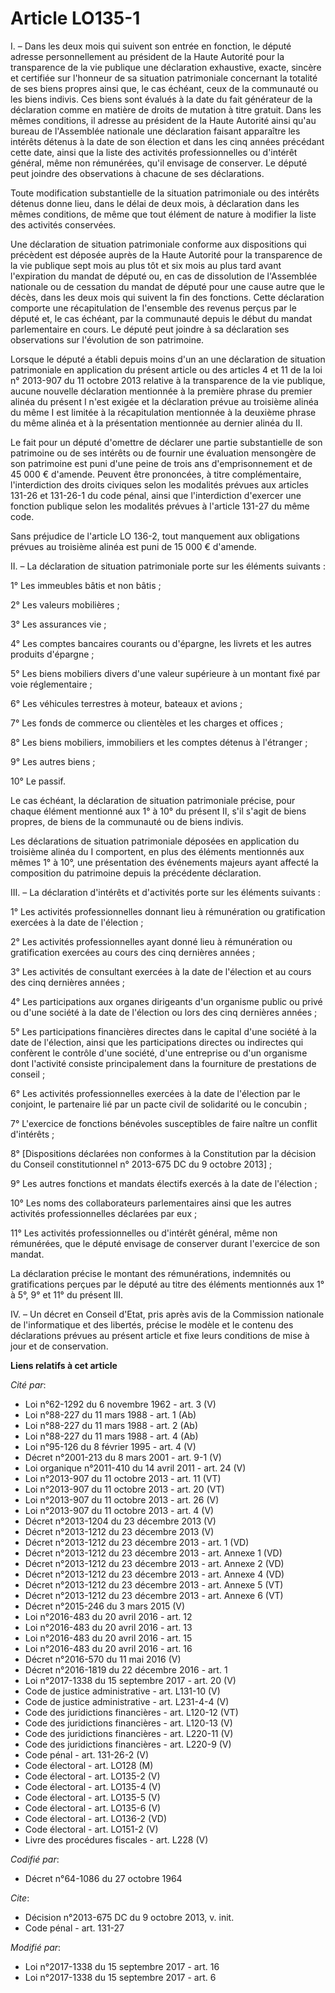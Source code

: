 # Article LO135-1

I. – Dans les deux mois qui suivent son entrée en fonction, le député adresse personnellement au président de la Haute
Autorité pour la transparence de la vie publique une déclaration exhaustive, exacte, sincère et certifiée sur l'honneur de sa
situation patrimoniale concernant la totalité de ses biens propres ainsi que, le cas échéant, ceux de la communauté ou les
biens indivis. Ces biens sont évalués à la date du fait générateur de la déclaration comme en matière de droits de mutation à
titre gratuit. Dans les mêmes conditions, il adresse au président de la Haute Autorité ainsi qu'au bureau de l'Assemblée
nationale une déclaration faisant apparaître les intérêts détenus à la date de son élection et dans les cinq années précédant
cette date, ainsi que la liste des activités professionnelles ou d'intérêt général, même non rémunérées, qu'il envisage de
conserver. Le député peut joindre des observations à chacune de ses déclarations. 

Toute modification substantielle de la situation patrimoniale ou des intérêts détenus donne lieu, dans le délai de deux mois,
à déclaration dans les mêmes conditions, de même que tout élément de nature à modifier la liste des activités conservées. 

Une déclaration de situation patrimoniale conforme aux dispositions qui précèdent est déposée auprès de la Haute Autorité
pour la transparence de la vie publique sept mois au plus tôt et six mois au plus tard avant l'expiration du mandat de député
ou, en cas de dissolution de l'Assemblée nationale ou de cessation du mandat de député pour une cause autre que le décès,
dans les deux mois qui suivent la fin des fonctions. Cette déclaration comporte une récapitulation de l'ensemble des revenus
perçus par le député et, le cas échéant, par la communauté depuis le début du mandat parlementaire en cours. Le député peut
joindre à sa déclaration ses observations sur l'évolution de son patrimoine. 

Lorsque le député a établi depuis moins d'un an une déclaration de situation patrimoniale en application du présent article
ou des articles 4 et 11 de la loi n° 2013-907 du 11 octobre 2013 relative à la transparence de la vie publique, aucune
nouvelle déclaration mentionnée à la première phrase du premier alinéa du présent I n'est exigée et la déclaration prévue au
troisième alinéa du même I est limitée à la récapitulation mentionnée à la deuxième phrase du même alinéa et à la
présentation mentionnée au dernier alinéa du II. 

Le fait pour un député d'omettre de déclarer une partie substantielle de son patrimoine ou de ses intérêts ou de fournir une
évaluation mensongère de son patrimoine est puni d'une peine de trois ans d'emprisonnement et de 45 000 € d'amende. Peuvent
être prononcées, à titre complémentaire, l'interdiction des droits civiques selon les modalités prévues aux articles 131-26
et 131-26-1 du code pénal, ainsi que l'interdiction d'exercer une fonction publique selon les modalités prévues à l'article
131-27 du même code. 

Sans préjudice de l'article LO 136-2, tout manquement aux obligations prévues au troisième alinéa est puni de 15 000 €
d'amende. 

II. – La déclaration de situation patrimoniale porte sur les éléments suivants : 

1° Les immeubles bâtis et non bâtis ; 

2° Les valeurs mobilières ; 

3° Les assurances vie ; 

4° Les comptes bancaires courants ou d'épargne, les livrets et les autres produits d'épargne ; 

5° Les biens mobiliers divers d'une valeur supérieure à un montant fixé par voie réglementaire ; 

6° Les véhicules terrestres à moteur, bateaux et avions ; 

7° Les fonds de commerce ou clientèles et les charges et offices ; 

8° Les biens mobiliers, immobiliers et les comptes détenus à l'étranger ; 

9° Les autres biens ; 

10° Le passif. 

Le cas échéant, la déclaration de situation patrimoniale précise, pour chaque élément mentionné aux 1° à 10° du présent II,
s'il s'agit de biens propres, de biens de la communauté ou de biens indivis. 

Les déclarations de situation patrimoniale déposées en application du troisième alinéa du I comportent, en plus des éléments
mentionnés aux mêmes 1° à 10°, une présentation des événements majeurs ayant affecté la composition du patrimoine depuis la
précédente déclaration. 

III. – La déclaration d'intérêts et d'activités porte sur les éléments suivants : 

1° Les activités professionnelles donnant lieu à rémunération ou gratification exercées à la date de l'élection ; 

2° Les activités professionnelles ayant donné lieu à rémunération ou gratification exercées au cours des cinq dernières
années ; 

3° Les activités de consultant exercées à la date de l'élection et au cours des cinq dernières années ; 

4° Les participations aux organes dirigeants d'un organisme public ou privé ou d'une société à la date de l'élection ou lors
des cinq dernières années ; 

5° Les participations financières directes dans le capital d'une société à la date de l'élection, ainsi que les
participations directes ou indirectes qui confèrent le contrôle d'une société, d'une entreprise ou d'un organisme dont
l'activité consiste principalement dans la fourniture de prestations de conseil ; 

6° Les activités professionnelles exercées à la date de l'élection par le conjoint, le partenaire lié par un pacte civil de
solidarité ou le concubin ; 

7° L'exercice de fonctions bénévoles susceptibles de faire naître un conflit d'intérêts ; 

8° [Dispositions déclarées non conformes à la Constitution par la décision du Conseil constitutionnel n° 2013-675 DC du 9
octobre 2013] ; 

9° Les autres fonctions et mandats électifs exercés à la date de l'élection ; 

10° Les noms des collaborateurs parlementaires ainsi que les autres activités professionnelles déclarées par eux ; 

11° Les activités professionnelles ou d'intérêt général, même non rémunérées, que le député envisage de conserver durant
l'exercice de son mandat. 

La déclaration précise le montant des rémunérations, indemnités ou gratifications perçues par le député au titre des éléments
mentionnés aux 1° à 5°, 9° et 11° du présent III. 

IV. – Un décret en Conseil d'Etat, pris après avis de la Commission nationale de l'informatique et des libertés, précise le
modèle et le contenu des déclarations prévues au présent article et fixe leurs conditions de mise à jour et de conservation.

**Liens relatifs à cet article**

_Cité par_:

  - Loi n°62-1292 du 6 novembre 1962 - art. 3 (V)
  - Loi n°88-227 du 11 mars 1988 - art. 1 (Ab)
  - Loi n°88-227 du 11 mars 1988 - art. 2 (Ab)
  - Loi n°88-227 du 11 mars 1988 - art. 4 (Ab)
  - Loi n°95-126 du 8 février 1995 - art. 4 (V)
  - Décret n°2001-213 du 8 mars 2001 - art. 9-1 (V)
  - Loi organique n°2011-410 du 14 avril 2011 - art. 24 (V)
  - Loi n°2013-907 du 11 octobre 2013 - art. 11 (VT)
  - Loi n°2013-907 du 11 octobre 2013 - art. 20 (VT)
  - Loi n°2013-907 du 11 octobre 2013 - art. 26 (V)
  - Loi n°2013-907 du 11 octobre 2013 - art. 4 (V)
  - Décret n°2013-1204 du 23 décembre 2013 (V)
  - Décret n°2013-1212 du 23 décembre 2013 (V)
  - Décret n°2013-1212 du 23 décembre 2013 - art. 1 (VD)
  - Décret n°2013-1212 du 23 décembre 2013 - art. Annexe 1 (VD)
  - Décret n°2013-1212 du 23 décembre 2013 - art. Annexe 2 (VD)
  - Décret n°2013-1212 du 23 décembre 2013 - art. Annexe 4 (VD)
  - Décret n°2013-1212 du 23 décembre 2013 - art. Annexe 5 (VT)
  - Décret n°2013-1212 du 23 décembre 2013 - art. Annexe 6 (VT)
  - Décret n°2015-246 du 3 mars 2015 (V)
  - Loi n°2016-483 du 20 avril 2016 - art. 12
  - Loi n°2016-483 du 20 avril 2016 - art. 13
  - Loi n°2016-483 du 20 avril 2016 - art. 15
  - Loi n°2016-483 du 20 avril 2016 - art. 16
  - Décret n°2016-570 du 11 mai 2016 (V)
  - Décret n°2016-1819 du 22 décembre 2016 - art. 1
  - Loi n°2017-1338 du 15 septembre 2017 - art. 20 (V)
  - Code de justice administrative - art. L131-10 (V)
  - Code de justice administrative - art. L231-4-4 (V)
  - Code des juridictions financières - art. L120-12 (VT)
  - Code des juridictions financières - art. L120-13 (V)
  - Code des juridictions financières - art. L220-11 (V)
  - Code des juridictions financières - art. L220-9 (V)
  - Code pénal - art. 131-26-2 (V)
  - Code électoral - art. LO128 (M)
  - Code électoral - art. LO135-2 (V)
  - Code électoral - art. LO135-4 (V)
  - Code électoral - art. LO135-5 (V)
  - Code électoral - art. LO135-6 (V)
  - Code électoral - art. LO136-2 (VD)
  - Code électoral - art. LO151-2 (V)
  - Livre des procédures fiscales - art. L228 (V)

_Codifié par_:

  - Décret n°64-1086 du 27 octobre 1964

_Cite_:

  - Décision n°2013-675 DC du 9 octobre 2013, v. init.
  - Code pénal - art. 131-27

_Modifié par_:

  - Loi n°2017-1338 du 15 septembre 2017 - art. 16
  - Loi n°2017-1338 du 15 septembre 2017 - art. 6

